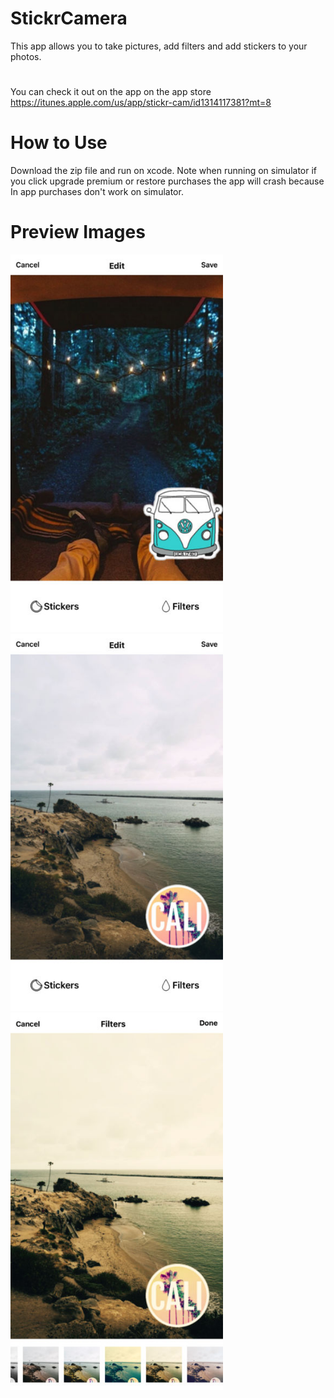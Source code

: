 # StickrCamera
This app allows you to take pictures, add filters and add stickers to your photos.
#
You can check it out on the app on the app store https://itunes.apple.com/us/app/stickr-cam/id1314117381?mt=8
# 
# How to Use
Download the zip file and run on xcode.
Note when running on simulator if you click upgrade premium or restore purchases the app will crash because In app purchases don't work on simulator.

# Preview Images

<img src="preview1.jpg?raw=true" width="340px">
<img src="preview2.jpg?raw=true" width="340px">
<img src="preview3.jpg?raw=true" width="340px">
